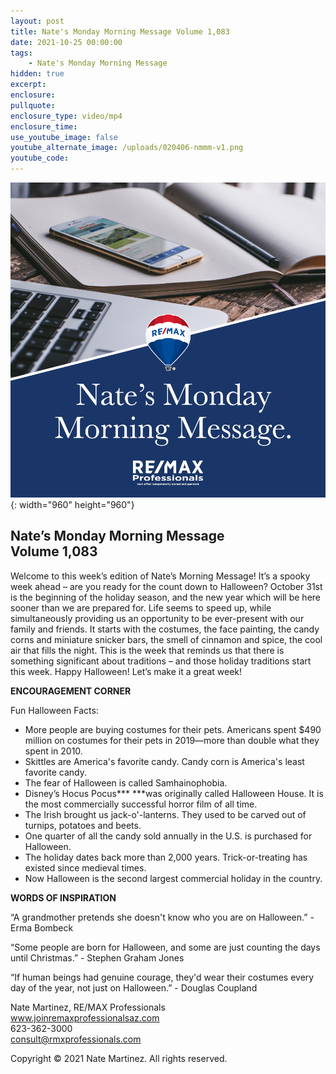 ```yaml
---
layout: post
title: Nate's Monday Morning Message Volume 1,083
date: 2021-10-25 00:00:00
tags:
    - Nate's Monday Morning Message
hidden: true
excerpt:
enclosure:
pullquote:
enclosure_type: video/mp4
enclosure_time:
use_youtube_image: false
youtube_alternate_image: /uploads/020406-nmmm-v1.png
youtube_code:
---
```

![](/uploads/020406-nmmm-v1-1.png){: width="960" height="960"}

## **Nate’s Monday Morning Message<br>Volume 1,083**

Welcome to this week’s edition of Nate’s Morning Message\! It’s a spooky week ahead – are you ready for the count down to Halloween? October 31st is the beginning of the holiday season, and the new year which will be here sooner than we are prepared for. Life seems to speed up, while simultaneously providing us an opportunity to be ever-present with our family and friends. It starts with the costumes, the face painting, the candy corns and miniature snicker bars, the smell of cinnamon and spice, the cool air that fills the night. This is the week that reminds us that there is something significant about traditions – and those holiday traditions start this week. Happy Halloween\! Let’s make it a great week\!

**ENCOURAGEMENT CORNER**

Fun Halloween Facts:

* More people are buying costumes for their pets. Americans spent $490 million on costumes for their pets in 2019—more than double what they spent in 2010.
* Skittles are America's favorite candy. Candy corn is America's least favorite candy.
* The fear of Halloween is called Samhainophobia.
* Disney’s Hocus Pocus***&nbsp;***was originally called Halloween House. It is the most commercially successful horror film of all time.
* The Irish brought us jack-o'-lanterns. They used to be carved out of turnips, potatoes and beets.
* One quarter of all the candy sold annually in the U.S. is purchased for Halloween.
* The holiday dates back more than 2,000 years. Trick-or-treating has existed since medieval times.
* Now Halloween is the second largest commercial holiday in the country.

**WORDS OF INSPIRATION**

“A grandmother pretends she doesn't know who you are on Halloween.” - Erma Bombeck

“Some people are born for Halloween, and some are just counting the days until Christmas.” - Stephen Graham Jones

“If human beings had genuine courage, they'd wear their costumes every day of the year, not just on Halloween.” - Douglas Coupland

Nate Martinez, RE/MAX Professionals<br>www.joinremaxprofessionalsaz.com<br>623-362-3000<br>consult@rmxprofessionals.com

Copyright &copy; 2021 Nate Martinez. All rights reserved.
